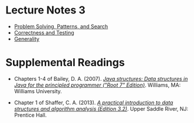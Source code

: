 # Lecture Notes 3

- [Problem Solving, Patterns, and
  Search](notes/01-Problem-Solving-Patterns-Search.pdf)
- [Correctness and Testing](notes/02-Correctness-and-Testing.pdf)
- [Generality](notes/03-Generality.pdf)

# Supplemental Readings

- Chapters 1-4 of Bailey, D. A. (2007). [*Java structures: Data structures in
  Java for the principled programmer ("Root 7"
  Edition)*](http://dept.cs.williams.edu/~bailey/JavaStructures/Book_files/JavaStructures.pdf).
  Williams, MA: Williams University.

- Chapter 1 of Shaffer, C. A. (2013). [*A practical introduction to data
  structures and algorithm analysis (Edition
  3.2)*](http://people.cs.vt.edu/~shaffer/Book/JAVA3elatest.pdf). Upper Saddle
  River, NJ: Prentice Hall.


